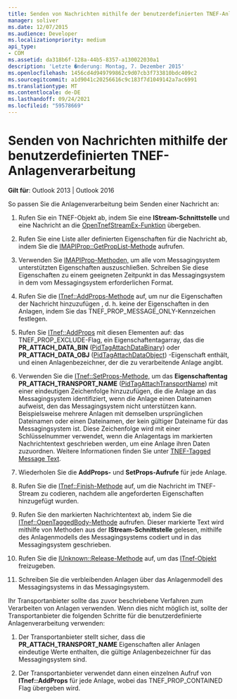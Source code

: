 ```yaml
---
title: Senden von Nachrichten mithilfe der benutzerdefinierten TNEF-Anlagenverarbeitung
manager: soliver
ms.date: 12/07/2015
ms.audience: Developer
ms.localizationpriority: medium
api_type:
- COM
ms.assetid: da318b6f-128a-44b5-8357-a130022030a1
description: 'Letzte �nderung: Montag, 7. Dezember 2015'
ms.openlocfilehash: 1456cd4d949799862c9d07cb3f733810bdc409c2
ms.sourcegitcommit: a1d9041c20256616c9c183f7d1049142a7ac6991
ms.translationtype: MT
ms.contentlocale: de-DE
ms.lasthandoff: 09/24/2021
ms.locfileid: "59578669"
---
```

# <a name="sending-messages-by-using-tnef-custom-attachment-processing"></a>Senden von Nachrichten mithilfe der benutzerdefinierten TNEF-Anlagenverarbeitung

 
  
**Gilt für**: Outlook 2013 | Outlook 2016 
  
So passen Sie die Anlagenverarbeitung beim Senden einer Nachricht an:
  
1. Rufen Sie ein TNEF-Objekt ab, indem Sie eine **IStream-Schnittstelle** und eine Nachricht an die [OpenTnefStreamEx-Funktion](opentnefstreamex.md) übergeben. 
    
2. Rufen Sie eine Liste aller definierten Eigenschaften für die Nachricht ab, indem Sie die [IMAPIProp::GetPropList-Methode](imapiprop-getproplist.md) aufrufen. 
    
3. Verwenden Sie [IMAPIProp-Methoden,](imapipropiunknown.md) um alle vom Messagingsystem unterstützten Eigenschaften auszuschließen. Schreiben Sie diese Eigenschaften zu einem geeigneten Zeitpunkt in das Messagingsystem in dem vom Messagingsystem erforderlichen Format. 
    
4. Rufen Sie die [ITnef::AddProps-Methode](itnef-addprops.md) auf, um nur die Eigenschaften der Nachricht hinzuzufügen , d. h. keine der Eigenschaften in den Anlagen, indem Sie das TNEF_PROP_MESSAGE_ONLY-Kennzeichen festlegen. 
    
5. Rufen Sie [ITnef::AddProps](itnef-addprops.md) mit diesen Elementen auf: das TNEF_PROP_EXCLUDE-Flag, ein Eigenschaftentagarray, das die **PR_ATTACH_DATA_BIN** ([PidTagAttachDataBinary](pidtagattachdatabinary-canonical-property.md)) oder **PR_ATTACH_DATA_OBJ** ([PidTagAttachDataObject](pidtagattachdataobject-canonical-property.md)) -Eigenschaft enthält, und einen Anlagenbezeichner, der die zu verarbeitende Anlage angibt.
    
6. Verwenden Sie die [ITnef::SetProps-Methode,](itnef-setprops.md) um das **Eigenschaftentag PR_ATTACH_TRANSPORT_NAME** ([PidTagAttachTransportName](pidtagattachtransportname-canonical-property.md)) mit einer eindeutigen Zeichenfolge hinzuzufügen, die die Anlage an das Messagingsystem identifiziert, wenn die Anlage einen Dateinamen aufweist, den das Messagingsystem nicht unterstützen kann. Beispielsweise mehrere Anlagen mit demselben ursprünglichen Dateinamen oder einen Dateinamen, der kein gültiger Dateiname für das Messagingsystem ist. Diese Zeichenfolge wird mit einer Schlüsselnummer verwendet, wenn die Anlagentags im markierten Nachrichtentext geschrieben werden, um eine Anlage ihren Daten zuzuordnen. Weitere Informationen finden Sie unter [TNEF-Tagged Message Text](tnef-tagged-message-text.md).
    
7. Wiederholen Sie die **AddProps-** und **SetProps-Aufrufe** für jede Anlage. 
    
8. Rufen Sie die [ITnef::Finish-Methode](itnef-finish.md) auf, um die Nachricht im TNEF-Stream zu codieren, nachdem alle angeforderten Eigenschaften hinzugefügt wurden. 
    
9. Rufen Sie den markierten Nachrichtentext ab, indem Sie die [ITnef::OpenTaggedBody-Methode](itnef-opentaggedbody.md) aufrufen. Dieser markierte Text wird mithilfe von Methoden aus der **IStream-Schnittstelle** gelesen, mithilfe des Anlagenmodells des Messagingsystems codiert und in das Messagingsystem geschrieben. 
    
10. Rufen Sie die [IUnknown::Release-Methode](https://msdn.microsoft.com/library/4b494c6f-f0ee-4c35-ae45-ed956f40dc7a%28Office.15%29.aspx) auf, um das [ITnef-Objekt](itnefiunknown.md) freizugeben. 
    
11. Schreiben Sie die verbleibenden Anlagen über das Anlagenmodell des Messagingsystems in das Messagingsystem.
    
Ihr Transportanbieter sollte das zuvor beschriebene Verfahren zum Verarbeiten von Anlagen verwenden. Wenn dies nicht möglich ist, sollte der Transportanbieter die folgenden Schritte für die benutzerdefinierte Anlagenverarbeitung verwenden:
  
1. Der Transportanbieter stellt sicher, dass die **PR_ATTACH_TRANSPORT_NAME** Eigenschaften aller Anlagen eindeutige Werte enthalten, die gültige Anlagenbezeichner für das Messagingsystem sind. 
    
2. Der Transportanbieter verwendet dann einen einzelnen Aufruf von **ITnef::AddProps** für jede Anlage, wobei das TNEF_PROP_CONTAINED Flag übergeben wird. 
    


